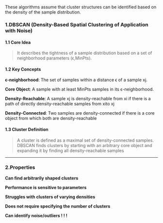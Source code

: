 These algorithms assume that cluster structures can be identified based on the density of the sample distribution.

### 1.DBSCAN (Density-Based Spatial Clustering of Application with Noise)

#### 1.1 Core Idea

>It describes the tightness of a sample distribution based on a set of neighborhood parameters (ϵ,MinPts).

#### 1.2 Key Concepts

**ϵ-neighborhood**: The set of samples within a distance ϵ of a sample xj​.

**Core Object**: A sample with at least MinPts samples in its ϵ-neighborhood.

**Density-Reachable**: A sample xj​ is density-reachable from xi​ if there is a path of directly density-reachable samples from xi​ to xj

**Density-Connected**: Two samples are density-connected if there is a core object from which both are density-reachable
​
#### 1.3 Cluster Definition

>A cluster is defined as a maximal set of density-connected samples. DBSCAN finds clusters by starting with an arbitrary core object and expanding it by finding all density-reachable samples


***
### 2.Properties

**Can find arbitrarily shaped clusters**

**Performance is sensitive to parameters**

**Struggles with clusters of varying densities**

**Does not require specifying the number of clusters**

**Can identify noise/outliers ! ! !**

